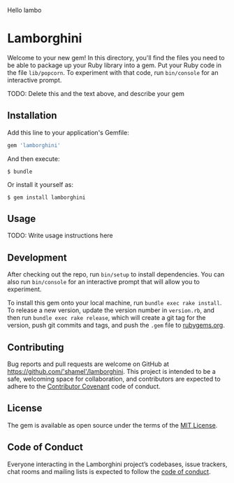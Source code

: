 Hello lambo
# Lamborghini

Welcome to your new gem! In this directory, you'll find the files you need to be able to package up your Ruby library into a gem. Put your Ruby code in the file `lib/popcorn`. To experiment with that code, run `bin/console` for an interactive prompt.

TODO: Delete this and the text above, and describe your gem

## Installation

Add this line to your application's Gemfile:

```ruby
gem 'lamborghini'
```

And then execute:

    $ bundle

Or install it yourself as:

    $ gem install lamborghini

## Usage

TODO: Write usage instructions here

## Development

After checking out the repo, run `bin/setup` to install dependencies. You can also run `bin/console` for an interactive prompt that will allow you to experiment.

To install this gem onto your local machine, run `bundle exec rake install`. To release a new version, update the version number in `version.rb`, and then run `bundle exec rake release`, which will create a git tag for the version, push git commits and tags, and push the `.gem` file to [rubygems.org](https://rubygems.org).

## Contributing

Bug reports and pull requests are welcome on GitHub at https://github.com/'shamel'/lamborghini. This project is intended to be a safe, welcoming space for collaboration, and contributors are expected to adhere to the [Contributor Covenant](http://contributor-covenant.org) code of conduct.

## License

The gem is available as open source under the terms of the [MIT License](https://opensource.org/licenses/MIT).

## Code of Conduct

Everyone interacting in the Lamborghini project’s codebases, issue trackers, chat rooms and mailing lists is expected to follow the [code of conduct](https://github.com/'shamel'/popcorn/blob/master/CODE_OF_CONDUCT.md).
